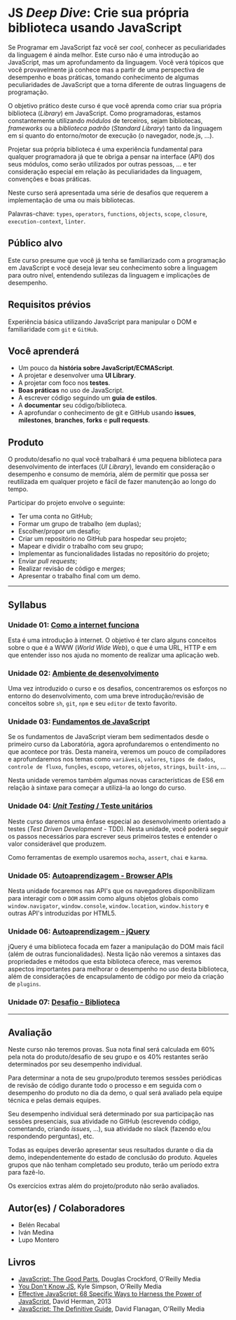 # JS *Deep Dive*: Crie sua própria biblioteca usando JavaScript

Se Programar em JavaScript faz você ser _cool_, conhecer as peculiaridades da linguagem é ainda melhor. Este curso não é uma introdução ao JavaScript, mas um aprofundamento da linguagem. Você verá tópicos que você provavelmente já conhece mas a partir de uma perspectiva de desempenho e boas práticas, tomando conhecimento de algumas peculiaridades de JavaScript que a torna diferente de outras linguagens de programação.

O objetivo prático deste curso é que você aprenda como criar sua própria biblioteca (_Library_) em JavaScript. Como programadoras, estamos constantemente utilizando _módulos_ de terceiros, sejam bibliotecas, *frameworks* ou a *biblioteca padrão* (_Standard Library_) tanto da linguagem em si quanto do entorno/motor de execução (o navegador, node.js, ...).

Projetar sua própria biblioteca é uma experiência fundamental para qualquer programadora já que te obriga a pensar na interface (API) dos seus módulos, como serão utilizados por outras pessoas, ... e ter consideração especial em relação às peculiaridades da linguagem, convenções e boas práticas.

Neste curso será apresentada uma série de desafios que requerem a implementação de uma ou mais bibliotecas. 

Palavras-chave: `types`, `operators`, `functions`, `objects`, `scope`, `closure`, `execution-context`, `linter`.

## Público alvo

Este curso presume que você já tenha se familiarizado com a programação em JavaScript e você deseja levar seu conhecimento sobre a linguagem para outro nível, entendendo sutilezas da linguagem e implicações de desempenho.

## Requisitos prévios

Experiência básica utilizando JavaScript para manipular o DOM e familiaridade com `git` e `GitHub`.

## Você aprenderá

* Um pouco da **história sobre JavaScript/ECMAScript**.
* A projetar e desenvolver uma **UI Library**.
* A projetar com foco nos **testes**.
* **Boas práticas** no uso de JavaScript.
* A escrever código seguindo um **guia de estilos**.
* A **documentar** seu código/biblioteca.
* A aprofundar o conhecimento de git e GitHub usando **issues**, **milestones**, **branches**, **forks** e **pull requests**.

## Produto

O produto/desafio no qual você trabalhará é uma pequena biblioteca para desenvolvimento de interfaces (*UI Library*), levando em consideração o desempenho e consumo de memória, além de permitir que possa ser reutilizada em qualquer projeto e fácil de fazer manutenção ao longo do tempo.

Participar do projeto envolve o seguinte:

* Ter uma conta no GitHub;
* Formar um grupo de trabalho (em duplas);
* Escolher/propor um desafio;
* Criar um repositório no GitHub para hospedar seu projeto;
* Mapear e dividir o trabalho com seu grupo;
* Implementar as funcionalidades listadas no repositório do projeto;
* Enviar *pull requests*;
* Realizar revisão de código e *merges*;
* Apresentar o trabalho final com um demo.

***

## Syllabus

### Unidade 01: [Como a internet funciona](00-how-the-web-works)

Esta é uma introdução à internet. O objetivo é ter claro alguns conceitos sobre o que é a WWW (*World Wide Web*), o que é uma URL, HTTP e em que entender isso nos ajuda no momento de realizar uma aplicação web.

### Unidade 02: [Ambiente de desenvolvimento](01-env)

Uma vez introduzido o curso e os desafios, concentraremos os esforços no entorno do desenvolvimento, com uma breve introdução/revisão de conceitos sobre `sh`, `git`, `npm` e seu `editor` de texto favorito.

### Unidade 03: [Fundamentos de JavaScript](02-foundations)

Se os fundamentos de JavaScript vieram bem sedimentados desde o primeiro curso da Laboratória, agora aprofundaremos o entendimento no que acontece por trás. Desta maneira, veremos um pouco de compiladores e aprofundaremos nos temas como `variáveis`, `valores`, `tipos de dados`, `controle de fluxo`, `funções`, `escopo`, `vetores`, `objetos`, `strings`, `built-ins`, ...

Nesta unidade veremos também algumas novas características de ES6 em relação à sintaxe para começar a utilizá-la ao longo do curso.

### Unidade 04: [*Unit Testing* / Teste unitários](03-testing)

Neste curso daremos uma ênfase especial ao desenvolvimento orientado a testes (*Test Driven Development* - TDD). Nesta unidade, você poderá seguir os passos necessários para escrever seus primeiros testes e entender o valor considerável que produzem.

Como ferramentas de exemplo usaremos `mocha`, `assert`, `chai` e `karma`.


### Unidade 05: [Autoaprendizagem - Browser APIs](04-browser-apis)

Nesta unidade focaremos nas API's que os navegadores disponibilizam para interagir com o `DOM` assim como alguns objetos globais como `window.navigator`, `window.console`, `window.location`, `window.history` e outras API's introduzidas por HTML5.

### Unidade 06: [Autoaprendizagem - jQuery](05-jquery)

jQuery é uma biblioteca focada em fazer a manipulação do DOM mais fácil (além de outras funcionalidades). Nesta lição não veremos a sintaxes das propriedades e métodos que esta biblioteca oferece, mas veremos aspectos importantes para melhorar o desempenho no uso desta biblioteca, além de considerações de encapsulamento de código por meio da criação de `plugins`.


### Unidade 07: [Desafio - Biblioteca](06-challenge)

***

## Avaliação

Neste curso não teremos provas. Sua nota final será calculada em 60% pela nota do produto/desafio de seu grupo e os 40% restantes serão determinados por seu desempenho individual.

Para determinar a nota de seu grupo/produto teremos sessões periódicas de revisão de código durante todo o processo e em seguida com o desempenho do produto no dia da demo, o qual será avaliado pela equipe técnica e pelas demais equipes.

Seu desempenho individual será determinado por sua participação nas sessões presenciais, sua atividade no GitHub (escrevendo código, comentando, criando *issues*, ...), sua atividade no slack (fazendo e/ou respondendo perguntas), etc.

Todas as equipes deverão apresentar seus resultados durante o dia da demo, independentemente do estado de conclusão do produto. Aqueles grupos que não tenham completado seu produto, terão um período extra para fazê-lo.

Os exercícios extras além do projeto/produto não serão avaliados.

## Autor(es) / Colaboradores

* Belén Recabal
* Iván Medina
* Lupo Montero

## Livros

* [JavaScript: The Good Parts](http://shop.oreilly.com/product/9780596517748.do), Douglas Crockford, O'Reilly Media
* [You Don't Know JS](https://github.com/getify/You-Dont-Know-JS), Kyle Simpson, O'Reilly Media
* [Effective JavaScript: 68 Specific Ways to Harness the Power of JavaScript](https://www.amazon.com/Effective-JavaScript-Specific-Software-Development/dp/0321812182/ref=as_li_ss_tl?ie=UTF8&redirect=true&linkCode=ll1&tag=eejs-20&linkId=4c5500843ce7dc958e290bdaeebd739b), David Herman, 2013
* [JavaScript: The Definitive Guide](http://shop.oreilly.com/product/9780596805531.do), David Flanagan, O'Reilly Media
